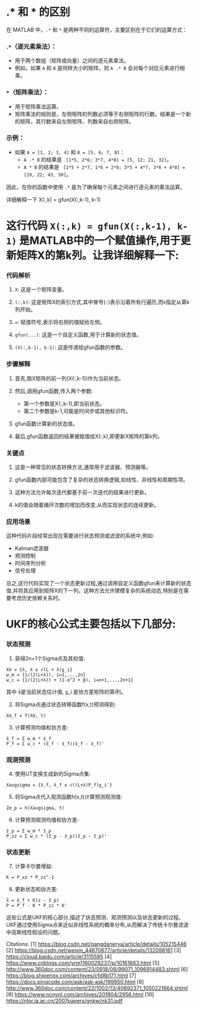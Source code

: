 # .* 和 * 的区别

在 MATLAB 中，`.*` 和 `*` 是两种不同的运算符，主要区别在于它们的运算方式：

### **.`*`（逐元素乘法）**：

- 用于两个数组（矩阵或向量）之间的逐元素乘法。
- 例如，如果 `A` 和 `B` 是同样大小的矩阵，则 `A .* B` 会对每个对应元素进行相乘。

### **`*`（矩阵乘法）**：

- 用于矩阵乘法运算。
- 矩阵乘法的规则是，左侧矩阵的列数必须等于右侧矩阵的行数。结果是一个新的矩阵，其行数来自左侧矩阵，列数来自右侧矩阵。

### 示例：

- 如果 `A = [1, 2; 3, 4]` 和 `B = [5, 6; 7, 8]`：
  - `A .* B` 的结果是 ` [1*5, 2*6; 3*7, 4*8] = [5, 12; 21, 32]`。
  - `A * B` 的结果是 ` [1*5 + 2*7, 1*6 + 2*8; 3*5 + 4*7, 3*6 + 4*8] = [19, 22; 43, 50]`。

因此，在你的函数中使用 `.*` 是为了确保每个元素之间进行逐元素的乘法运算。

详细解释一下 X(:,k)  = gfun(X(:,k-1), k-1)



# 这行代码 `X(:,k) = gfun(X(:,k-1), k-1)` 是MATLAB中的一个赋值操作,用于更新矩阵X的第k列。让我详细解释一下:

### 代码解析

1. `X`: 这是一个矩阵变量。

1. `(:,k)`: 这是矩阵X的索引方式,其中冒号(`:`)表示沿着所有行遍历,而`k`指定从第k列开始。

1. `=`: 赋值符号,表示将右侧的值赋给左侧。

1. `gfun(...)`: 这是一个自定义函数,用于计算新的状态值。

1. `(X(:,k-1), k-1)`: 这是传递给gfun函数的参数。

### 步骤解释

1. 首先,取X矩阵的前一列(X(:,k-1))作为当前状态。

1. 然后,调用gfun函数,传入两个参数:
   - 第一个参数是X(:,k-1),即当前状态。
   - 第二个参数是k-1,可能是时间步或其他标识符。

1. gfun函数计算新的状态值。

1. 最后,gfun函数返回的结果被赋值给X(:,k),即更新X矩阵的第k列。

### 关键点

1. 这是一种常见的状态转换方法,通常用于滤波器、预测器等。

1. gfun函数内部可能包含了复杂的状态转换逻辑,如线性、非线性和周期性项。

1. 这种方法允许每次迭代都基于前一次迭代的结果进行更新。

1. k的值会随着循环次数的增加而改变,从而实现状态的连续更新。

### 应用场景

这种代码片段经常出现在需要进行状态预测或滤波的系统中,例如:

- Kalman滤波器
- 预测控制
- 时间序列分析
- 信号处理

总之,这行代码实现了一个状态更新过程,通过调用自定义函数gfun来计算新的状态值,并将其应用到矩阵X的下一列。这种方法允许建模复杂的系统动态,特别是在需要考虑历史依赖关系时。



# UKF的核心公式主要包括以下几部分:

### 状态预测

1. 获得2n+1个Sigma点及其权值:

```
Xσ = {x̄, x̄ ± √(L + λ)χ_i}
w_m = {1/(2(L+λ)), i=1,...,2n}
w_c = {1/(2(L+λ)) + (1-α^2 + β), i=n+1,...,2n+1}
```

其中 x̄是当前状态估计值, χ_i 是协方差矩阵的第i列。

2. 将Sigma点通过状态转移函数f(x,t)预测得到:

```
Xσ_f = f(Xσ, t)
```

3. 计算预测均值和协方差:

```
x̄_f = Σ w_m * x̄_f
P_f = Σ w_c * (x̄_f - x̄_f)(x̄_f - x̄_f)'
```

### 观测预测

4. 使用UT变换生成新的Sigma点集:

```
Xaugsigma = {x̄_f, x̄_f ± √((L+λ)P_f)χ_i'}
```

5. 将Sigma点代入观测函数h(x,t)计算预测观测值:

```
Zσ_p = h(Xaugsigma, t)
```

6. 计算预测观测均值和协方差:

```
z̄_p = Σ w_m * z̄_p
P_zz = Σ w_c * (z̄_p - z̄_p)(z̄_p - z̄_p)'
```

### 状态更新

7. 计算卡尔曼增益:

```
K = P_xz * P_zz^-1
```

8. 更新状态和协方差:

```
x̂ = x̄_f + K(z - z̄_p)
P = P_f - K * P_zz * K'
```

这些公式是UKF的核心部分,描述了状态预测、观测预测以及状态更新的过程。UKF通过使用Sigma点来近似非线性系统的概率分布,从而解决了传统卡尔曼滤波中高斯线性假设的问题。

Citations:
[1] https://blog.csdn.net/gangdanerya/article/details/105215446
[2] https://blog.csdn.net/weixin_44670677/article/details/132098161
[3] https://cloud.baidu.com/article/3115595
[4] https://www.cnblogs.com/yrm1160029237/p/10161663.html
[5] http://www.360doc.com/content/23/0918/08/99071_1096914483.shtml
[6] https://blog.shipengx.com/archives/cfd8b171.html
[7] https://docs.pingcode.com/ask/ask-ask/199950.html
[8] http://www.360doc.com/content/22/1002/13/40892371_1050221664.shtml
[9] https://www.ncnynl.com/archives/201904/2956.html
[10] https://nlpr.ia.ac.cn/2007papers/gnkw/nk31.pdf

